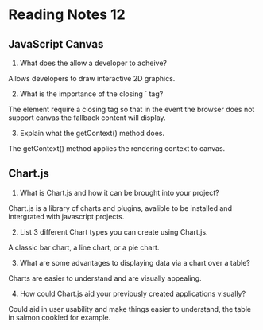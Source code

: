 # Reading Notes 12

## JavaScript Canvas

1. What does the <canvas> allow a developer to acheive?

Allows developers to draw interactive 2D graphics.

2. What is the importance of the closing `</canvas> tag?

The element require a closing tag so that in the event the browser does not support canvas the fallback content will display.

3. Explain what the getContext() method does.

The getContext() method applies the rendering context to canvas.

## Chart.js

1. What is Chart.js and how it can be brought into your project?

Chart.js is a library of charts and plugins, avalible to be installed and intergrated with javascript projects.

2. List 3 different Chart types you can create using Chart.js.

A classic bar chart, a line chart, or a pie chart.

3. What are some advantages to displaying data via a chart over a table?

Charts are easier to understand and are visually appealing.

4. How could Chart.js aid your previously created applications visually?

Could aid in user usability and make things easier to understand, the table in salmon cookied for example.

